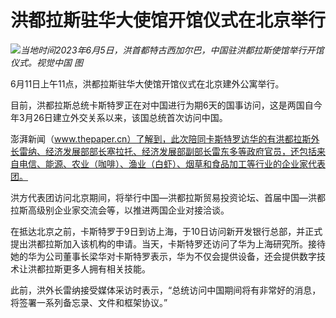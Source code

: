 

# 洪都拉斯驻华大使馆开馆仪式在北京举行

![](https://inews.gtimg.com/om_bt/OlEaVuQuK1JLA9qvb3AMx8gzJhXHgrZHDZFKWdpoqZ67AAA/1000)_当地时间2023年6月5日，洪首都特古西加尔巴，中国驻洪都拉斯使馆举行开馆仪式。视觉中国
图_

6月11日上午11点，洪都拉斯驻华大使馆开馆仪式在北京建外公寓举行。

目前，洪都拉斯总统卡斯特罗正在对中国进行为期6天的国事访问，这是两国自今年3月26日建立外交关系以来，该国总统首次访问中国。

澎湃新闻（www.thepaper.cn）了解到，此次陪同卡斯特罗访华的有洪都拉斯外长雷纳、经济发展部部长塞拉托、经济发展部副部长雷东多等政府官员，还包括来自电信、能源、农业（咖啡）、渔业（白虾）、烟草和食品加工等行业的企业家代表团。

洪方代表团访问北京期间，将举行中国—洪都拉斯贸易投资论坛、首届中国—洪都拉斯高级别企业家交流会等，以推进两国企业对接洽谈。

在抵达北京之前，卡斯特罗于9日到访上海，于10日访问新开发银行总部，并正式提出洪都拉斯加入该机构的申请。当天，卡斯特罗还访问了华为上海研究所。接待她的华为公司董事长梁华对卡斯特罗表示，华为不仅会提供设备，还会提供数字技术让洪都拉斯更多人拥有相关技能。

此前，洪外长雷纳接受媒体采访时表示，“总统访问中国期间将有非常好的消息，将签署一系列备忘录、文件和框架协议。”

